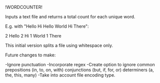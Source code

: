 !WORDCOUNTER!

Inputs a text file and returns a total count for each unique word.

E.g. with "Hello Hi Hello World Hi There":

2 Hello
2 Hi
1 World
1 There

This initial version splits a file using whitespace only.

Future changes to make:

-Ignore punctuation
-Incorporate regex
-Create option to ignore common prepositions (in, to, on, with)
                                conjunctions (but, if, for, or)
                                determiners  (a, the, this, many)
-Take into account file encoding type.
